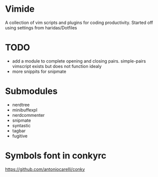 Vimide
======

A collection of vim scripts and plugins for coding productivity.
Started off using settings from haridas/Dotfiles 

# TODO
- add a module to complete opening and closing pairs.
  simple-pairs vimscript exists but does not function idealy
- more snippits for snipmate

# Submodules
- nerdtree
- minibuffexpl
- nerdcommenter
- snipmate
- syntastic
- tagbar
- fugitive

# Symbols font in conkyrc
https://github.com/antoniocarelli/conky 
